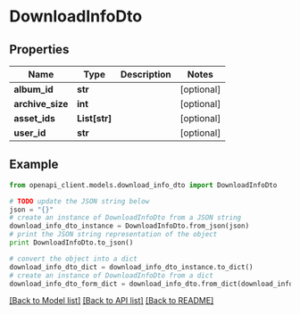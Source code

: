 # DownloadInfoDto


## Properties

Name | Type | Description | Notes
------------ | ------------- | ------------- | -------------
**album_id** | **str** |  | [optional] 
**archive_size** | **int** |  | [optional] 
**asset_ids** | **List[str]** |  | [optional] 
**user_id** | **str** |  | [optional] 

## Example

```python
from openapi_client.models.download_info_dto import DownloadInfoDto

# TODO update the JSON string below
json = "{}"
# create an instance of DownloadInfoDto from a JSON string
download_info_dto_instance = DownloadInfoDto.from_json(json)
# print the JSON string representation of the object
print DownloadInfoDto.to_json()

# convert the object into a dict
download_info_dto_dict = download_info_dto_instance.to_dict()
# create an instance of DownloadInfoDto from a dict
download_info_dto_form_dict = download_info_dto.from_dict(download_info_dto_dict)
```
[[Back to Model list]](../README.md#documentation-for-models) [[Back to API list]](../README.md#documentation-for-api-endpoints) [[Back to README]](../README.md)


